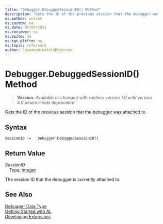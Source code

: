 ```yaml
---
title: "Debugger.DebuggedSessionID() Method"
description: "Gets the ID of the previous session that the debugger was attached to."
ms.author: solsen
ms.custom: na
ms.date: 07/07/2021
ms.reviewer: na
ms.suite: na
ms.tgt_pltfrm: na
ms.topic: reference
author: SusanneWindfeldPedersen
---
```

[//]: # (START>DO_NOT_EDIT)
[//]: # (IMPORTANT:Do not edit any of the content between here and the END>DO_NOT_EDIT.)
[//]: # (Any modifications should be made in the .xml files in the ModernDev repo.)
# Debugger.DebuggedSessionID() Method
> **Version**: _Available or changed with runtime version 1.0 until version 4.0 where it was deprecated._

Gets the ID of the previous session that the debugger was attached to.


## Syntax
```AL
SessionID :=   Debugger.DebuggedSessionID()
```


## Return Value
*SessionID*  
&emsp;Type: [Integer](../integer/integer-data-type.md)  



[//]: # (IMPORTANT: END>DO_NOT_EDIT)

The session ID that the debugger is currently attached to.

## See Also
[Debugger Data Type](debugger-data-type.md)  
[Getting Started with AL](../../devenv-get-started.md)  
[Developing Extensions](../../devenv-dev-overview.md)